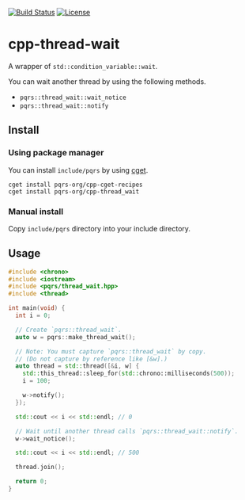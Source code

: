[![Build Status](https://travis-ci.org/pqrs-org/cpp-thread_wait.svg?branch=master)](https://travis-ci.org/pqrs-org/cpp-thread_wait)
[![License](https://img.shields.io/badge/license-Boost%20Software%20License-blue.svg)](https://github.com/pqrs-org/cpp-thread-wait/blob/master/LICENSE.md)

# cpp-thread-wait

A wrapper of `std::condition_variable::wait`.

You can wait another thread by using the following methods.

- `pqrs::thread_wait::wait_notice`
- `pqrs::thread_wait::notify`

## Install

### Using package manager

You can install `include/pqrs` by using [cget](https://github.com/pfultz2/cget).

```shell
cget install pqrs-org/cpp-cget-recipes
cget install pqrs-org/cpp-thread_wait
```

### Manual install

Copy `include/pqrs` directory into your include directory.

## Usage

```cpp
#include <chrono>
#include <iostream>
#include <pqrs/thread_wait.hpp>
#include <thread>

int main(void) {
  int i = 0;

  // Create `pqrs::thread_wait`.
  auto w = pqrs::make_thread_wait();

  // Note: You must capture `pqrs::thread_wait` by copy.
  // (Do not capture by reference like [&w].)
  auto thread = std::thread([&i, w] {
    std::this_thread::sleep_for(std::chrono::milliseconds(500));
    i = 100;

    w->notify();
  });

  std::cout << i << std::endl; // 0

  // Wait until another thread calls `pqrs::thread_wait::notify`.
  w->wait_notice();

  std::cout << i << std::endl; // 500

  thread.join();

  return 0;
}
```
